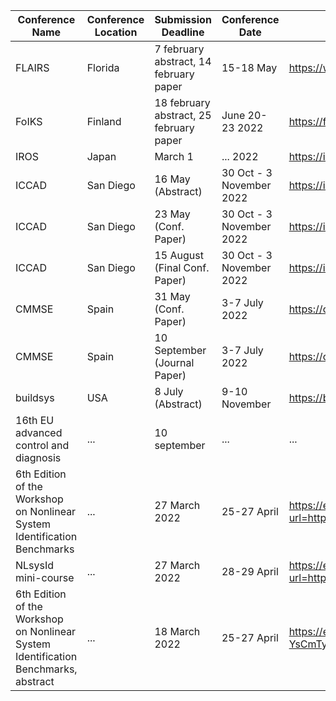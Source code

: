 | Conference Name | Conference Location | Submission Deadline | Conference Date | Website | H-Index |
| --- | --- | --- | --- | --- | --- | 
| FLAIRS  | Florida | 7 february abstract, 14 february paper | 15-18 May | https://www.flairs-35.info/important-dates | ... |
| FoIKS | Finland | 18 february abstract, 25 february paper | June 20-23 2022 | https://foiks2022.github.io/dates.html | ... |
| IROS | Japan | March 1 | ... 2022 | https://iros2022.org/ | ... |
| ICCAD | San Diego | 16 May (Abstract) | 30 Oct - 3 November 2022 | https://iccad.com/ | ... |
| ICCAD | San Diego | 23 May (Conf. Paper) | 30 Oct - 3 November 2022 | https://iccad.com/ | ... |
| ICCAD | San Diego | 15 August (Final Conf. Paper) | 30 Oct - 3 November 2022 | https://iccad.com/ | ... |
| CMMSE | Spain | 31 May (Conf. Paper) | 3-7 July 2022 | https://cmmse.usal.es/cmmse2022/ | ... | 
| CMMSE | Spain | 10 September (Journal Paper) | 3-7 July 2022 | https://cmmse.usal.es/cmmse2022/ | ... |
| buildsys | USA | 8 July (Abstract) | 9-10 November | https://buildsys.acm.org/2022/cfp/ | 
| 16th EU advanced control and diagnosis | ... | 10 september | ... | ... | ... |
| 6th Edition of the Workshop on Nonlinear System Identification Benchmarks | ... | 27 March 2022 | 25-27 April | https://eur02.safelinks.protection.outlook.com/?url=https%3A%2F%2Ficts.kuleuven.be%2Fapps%2Fonebutton%2Fregistrations%2F14241&data=04%7C01%7C%7C3afef2b6eee14cd062e508d9e68a9b7c%7Ccc7df24760ce4a0f9d75704cf60efc64%7C1%7C1%7C637794305267139696%7CUnknown%7CTWFpbGZsb3d8eyJWIjoiMC4wLjAwMDAiLCJQIjoiV2luMzIiLCJBTiI6Ik1haWwiLCJXVCI6Mn0%3D%7C3000&sdata=0pkLzBAKaS%2B92LUq628JEdZhmO7iO0ifKlULeQreFF4%3D&reserved=0 | ... |
| NLsysId mini-course | ... | 27 March 2022 | 28-29 April | https://eur02.safelinks.protection.outlook.com/?url=https%3A%2F%2Ficts.kuleuven.be%2Fapps%2Fonebutton%2Fregistrations%2F14253&data=04%7C01%7C%7C3afef2b6eee14cd062e508d9e68a9b7c%7Ccc7df24760ce4a0f9d75704cf60efc64%7C1%7C1%7C637794305267139696%7CUnknown%7CTWFpbGZsb3d8eyJWIjoiMC4wLjAwMDAiLCJQIjoiV2luMzIiLCJBTiI6Ik1haWwiLCJXVCI6Mn0%3D%7C3000&sdata=5xhwSonFwDGfota9pEuXQ%2FQwJCfbFzN92ywBRKYVcAE%3D&reserved=0 | ... |
| 6th Edition of the Workshop on Nonlinear System Identification Benchmarks, abstract | ... | 18 March 2022 | 25-27 April | https://eur02.safelinks.protection.outlook.com/?url=https%3A%2F%2Fdrive.google.com%2Ffile%2Fd%2F1hL4hSzsBgrbbNy8It8OL64bDC-YsCmTy%2Fview%3Fusp%3Dsharing&data=04%7C01%7C%7C3afef2b6eee14cd062e508d9e68a9b7c%7Ccc7df24760ce4a0f9d75704cf60efc64%7C1%7C1%7C637794305267139696%7CUnknown%7CTWFpbGZsb3d8eyJWIjoiMC4wLjAwMDAiLCJQIjoiV2luMzIiLCJBTiI6Ik1haWwiLCJXVCI6Mn0%3D%7C3000&sdata=gCTgnltgLpb913H8SeyVoNoncT83XLhS8Xjr1YmKhHQ%3D&reserved=0 | ... |

